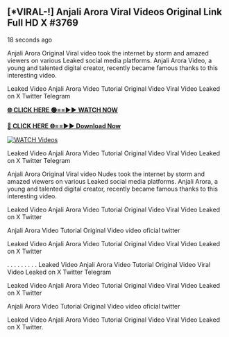 ## [*VIRAL-!] Anjali Arora Viral Videos Original Link Full HD X #3769

18 seconds ago

Anjali Arora Original Viral video took the internet by storm and amazed viewers on various Leaked social media platforms. Anjali Arora Video, a young and talented digital creator, recently became famous thanks to this interesting video.

Leaked Video Anjali Arora Video Tutorial Original Video Viral Video Leaked on X Twitter Telegram

**[🌐 CLICK HERE 🟢==►► WATCH NOW](https://russelviper69.blogspot.com/p/valo-video.html)**

**[🔴 CLICK HERE 🌐==►► Download Now](https://russelviper69.blogspot.com/p/valo-video.html)**

[![WATCH Videos](https://i.imgur.com/dJHk4Zq.gif)](https://russelviper69.blogspot.com/p/valo-video.html)

Leaked Video Anjali Arora Video Tutorial Original Video Viral Video Leaked on X Twitter Telegram

Anjali Arora Original Viral video Nudes took the internet by storm and amazed viewers on various Leaked social media platforms. Anjali Arora, a young and talented digital creator, recently became famous thanks to this interesting video.

Leaked Video Anjali Arora Video Tutorial Original Video Viral Video Leaked on X Twitter

Anjali Arora Video Tutorial Original Video video oficial twitter

Leaked Video Anjali Arora Video Tutorial Original Video Viral Video Leaked on X Twitter

. . . . . . . . . Leaked Video Anjali Arora Video Tutorial Original Video Viral Video Leaked on X Twitter Telegram

Leaked Video Anjali Arora Video Tutorial Original Video Viral Video Leaked on X Twitter

Anjali Arora Video Tutorial Original Video video oficial twitter

Leaked Video Anjali Arora Video Tutorial Original Video Viral Video Leaked on X Twitter.